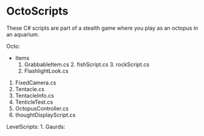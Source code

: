 # OctoScripts
 These C# scripts are part of a stealth game where you play as an octopus in an aquarium.


Octo:
 - Items
    1. GrabbableItem.cs
        2. fishScript.cs
        3. rockScript.cs
    2. FlashlightLook.cs
 1. FixedCamera.cs
 2. Tentacle.cs
 3. TentacleInfo.cs
 4. TenticleTest.cs
 5. OctopusController.cs
 6. thoughtDisplayScript.cs
 
LevelScripts:
1. 
Gaurds:
